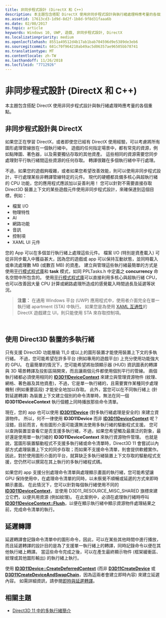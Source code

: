 ```yaml
---
title: 非同步程式設計 (DirectX 和 C++)
description: 本主題包含搭配 DirectX 使用非同步程式設計與執行緒處理時應考量的各個重點。
ms.assetid: 17613cd3-1d9d-8d2f-1b8d-9f8d31faaa6b
ms.date: 02/08/2017
ms.topic: article
keywords: Windows 10, UWP, 遊戲, 非同步程式設計, DirectX
ms.localizationpriority: medium
ms.openlocfilehash: 8551a49512d4b17ab1bab704596d9e5389de3eb6
ms.sourcegitcommit: 681c70f964210ab49ac5d06357ae96505bb78741
ms.translationtype: MT
ms.contentlocale: zh-TW
ms.lasthandoff: 11/26/2018
ms.locfileid: "7712926"
---
```

# <a name="asynchronous-programming-directx-and-c"></a>非同步程式設計 (DirectX 和 C++)



本主題包含搭配 DirectX 使用非同步程式設計與執行緒處理時應考量的各個重點。

## <a name="async-programming-and-directx"></a>非同步程式設計與 DirectX


如果您正在學習 DirectX，或者即使您已經有 DirectX 使用經驗，可以考慮將所有圖形處理管線放在一個執行緒中。 遊戲的任何指定場景中，都有常見的資源，例如點陣圖、著色器，以及需要獨佔存取的其他資產。 這些相同的資源需要您同步處理對平行執行緒間這些資源的任何存取。 轉譯很難在多個執行緒中平行處理。

不過，如果您的遊戲夠複雜，或者如果您希望改善效能，則可以使用非同步程式設計，平行處理某些非轉譯管線特定的元件。 現代的硬體都具備多核心與超執行緒的 CPU 功能，您的應用程式應該加以妥善利用！ 您可以針對不需要直接存取 Direct3D 裝置上下文的某些遊戲元件使用非同步程式設計，來確保達到這個目標，例如：

-   檔案 I/O
-   物理特性
-   AI
-   網路功能
-   音訊
-   控制項
-   XAML UI 元件

您的 App 可以在多個並行執行緒上處理這些元件。 檔案 I/O (特別是資產載入) 可從非同步載入中獲益甚大，因為您的遊戲或 app 可以保持互動狀態，並同時載入或串流處理數 MB (或數百 MB) 的資產。 建立與管理這些執行緒最簡單的方式是使用[平行模式程式庫](https://msdn.microsoft.com/library/dd492418.aspx)和 **task** 模式，如同 PPLTasks.h 中定義之 **concurrency** 命名空間中所包含的。 使用[平行模式程式庫](https://msdn.microsoft.com/library/dd492418.aspx)可以直接利用多核心與超執行緒 CPU，也可以改善因大量 CPU 計算或網路處理所造成的感覺載入時間過長及延遲等狀況。

> **注意：** 在通用 Windows 平台 (UWP) 應用程式中，使用者介面完全在單一執行緒 apartment (STA) 中執行。 如果您是為使用 [XAML 互通性](directx-and-xaml-interop.md)的 DirectX 遊戲建立 UI，則只能使用 STA 來存取控制項。

 

## <a name="multithreading-with-direct3d-devices"></a>使用 Direct3D 裝置的多執行緒


只有支援 Direct3D 功能層級 11\_0 或以上的圖形裝置才能使用裝置上下文的多執行緒。 不過，您可能希望在許多平台 (例如專用的遊戲平台) 上充分使用功能強大的 GPU。 在最簡單的情況下，您可能希望將抬頭顯示器 (HUD) 資訊圖表的轉譯與 3D 場景轉譯及投影區隔開來，而且讓兩個元件都使用個別平行的管線。 兩個執行緒都必須使用相同的 [**ID3D11DeviceContext**](https://msdn.microsoft.com/library/windows/desktop/ff476385) 來建立與管理資源物件 (紋理、網格、著色器及其他資產)，不過，它是單一執行緒的，且需要實作某種同步處理機制 (例如重要區段) 才能安全地加以存取。 此外，當您可以在不同執行緒上 (針對延遲轉譯) 為裝置上下文建立個別的命令清單時，無法在同一個 **ID3D11DeviceContext** 執行個體上同時播放那些命令清單。

現在，您的 app 也可以使用 [**ID3D11Device**](https://msdn.microsoft.com/library/windows/desktop/ff476379) (對多執行緒處理是安全的) 來建立資源物件。 所以，何不一律使用 **ID3D11Device** 而非 [**ID3D11DeviceContext**](https://msdn.microsoft.com/library/windows/desktop/ff476385) 呢？ 沒錯，目前而言，有些圖形介面可能還無法使用多執行緒的驅動程式支援。 您可以查詢裝置並查看它是否支援多執行緒，不過，如果您希望觸及最廣泛的對象，最好還是使用單一執行緒的 **ID3D11DeviceContext** 來執行資源物件管理。 也就是說，當圖形裝置驅動程式不支援多執行緒或命令清單時，Direct3D 11 會嘗試以內部方式處理裝置上下文的同步存取；而如果不支援命令清單，則會提供軟體實作。 因此，對於使用圖形介面的平台，就算缺乏多執行緒裝置上下文存取的驅動程式支援，您仍然可以撰寫在其上執行的多執行緒程式碼。

如果您的 app 支援分別處理命令清單與處理顯示畫面的執行緒，您可能希望讓 GPU 保持使用中，在處理命令清單的同時，以未察覺不順暢或延遲的方式來即時顯示畫面。 在此情況下，您可以針對每個執行緒使用不同的 [**ID3D11DeviceContext**](https://msdn.microsoft.com/library/windows/desktop/ff476385)，並使用 D3D11_RESOURCE_MISC_SHARED 旗標來建立它們，以便共用資源 (例如紋理)。 在此案例中，必須在處理執行緒時呼叫 [**ID3D11DeviceContext::Flush**](https://msdn.microsoft.com/library/windows/desktop/ff476425)，以便在顯示執行緒中顯示資源物件處理結果之前，完成命令清單的執行。

## <a name="deferred-rendering"></a>延遲轉譯


延遲轉譯會記錄命令清單中的圖形命令，因此，可以在某些其他時間中進行播放，而且延遲轉譯的設計目的是為了支援單一執行緒上的轉譯，同時記錄命令以便在其他執行緒上轉譯。 當這些命令完成之後，可以在產生最終顯示物件 (框架緩衝區、紋理或其他圖形輸出) 的執行緒上執行。

使用 [**ID3D11Device::CreateDeferredContext**](https://msdn.microsoft.com/library/windows/desktop/ff476505) (而非 [**D3D11CreateDevice**](https://msdn.microsoft.com/library/windows/desktop/ff476082) 或 [**D3D11CreateDeviceAndSwapChain**](https://msdn.microsoft.com/library/windows/desktop/ff476083)，因為這兩者會建立即時內容) 來建立延遲內容。 如需詳細資訊，請參閱[即時與延遲轉譯](https://msdn.microsoft.com/library/windows/desktop/ff476892)。

## <a name="related-topics"></a>相關主題


* [Direct3D 11 中的多執行緒簡介](https://msdn.microsoft.com/library/windows/desktop/ff476891)

 

 




